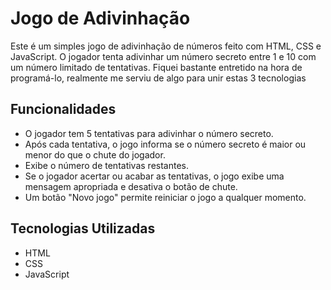 # Jogo de Adivinhação

Este é um simples jogo de adivinhação de números feito com HTML, CSS e JavaScript. O jogador tenta adivinhar um número secreto entre 1 e 10 com um número limitado de tentativas. Fiquei bastante entretido na hora de programá-lo, 
realmente me serviu de algo para unir estas 3 tecnologias

## Funcionalidades

- O jogador tem 5 tentativas para adivinhar o número secreto.
- Após cada tentativa, o jogo informa se o número secreto é maior ou menor do que o chute do jogador.
- Exibe o número de tentativas restantes.
- Se o jogador acertar ou acabar as tentativas, o jogo exibe uma mensagem apropriada e desativa o botão de chute.
- Um botão "Novo jogo" permite reiniciar o jogo a qualquer momento.

## Tecnologias Utilizadas

- HTML
- CSS
- JavaScript




